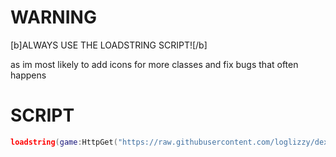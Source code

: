 # WARNING
[b]ALWAYS USE THE LOADSTRING SCRIPT![/b]

as im most likely to add icons for more classes and fix bugs that often happens

# SCRIPT
```lua
loadstring(game:HttpGet("https://raw.githubusercontent.com/loglizzy/dex-custom-icons/main/main.lua"))()
```
